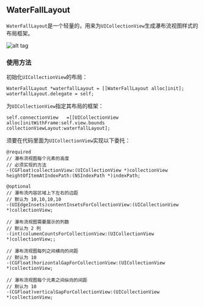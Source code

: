 ## WaterFallLayout

`WaterFallLayout`是一个轻量的，用来为`UICollectionView`生成瀑布流视图样式的布局框架。

![alt tag](https://github.com/hellometers/WaterFallLayout/images/waterfall-screenshot.png)

### 使用方法

初始化`UICollectionView`的布局：

	WaterFallLayout *waterfallLayout = [[WaterFallLayout alloc]init];
    waterfallLayout.delegate = self;

为`UICollectionView`指定其布局的框架：
	
    self.connectionView   =[[UICollectionView alloc]initWithFrame:self.view.bounds collectionViewLayout:waterfallLayout];


须要在代码里面为`UICollectionView`实现以下委托：

	@required
	// 瀑布流视图每个元素的高度
	// 必须实现的方法
	-(CGFloat)collectionView:(UICollectionView *)collectionView heightOfItemAtIndexPath:(NSIndexPath *)indexPath;
	
	@optional
	// 瀑布流内容区域上下左右的边距
	// 默认为 10,10,10,10
	-(UIEdgeInsets)contentInsetsForCollectionView:(UICollectionView *)collectionView;
	
	// 瀑布流视图需要展示的列数
	// 默认为 2 列
	-(int)columenCountsForCollectionView:(UICollectionView *)collectionView;;
	
	// 瀑布流视图每列之间横向的间距
	// 默认为 10
	-(CGFloat)horizontalGapForCollectionView:(UICollectionView *)collectionView;
	
	// 瀑布流视图每个元素之间纵向的间距
	// 默认为 10
	-(CGFloat)verticalGapForCollectionView:(UICollectionView *)collectionView;


